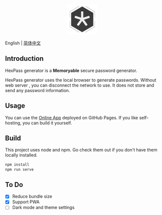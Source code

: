 <p align="center"><a href="https://hexpass.github.io/generator/" target="_blank" rel="noopener noreferrer"><img width="100" src="src/assets/logo.png" alt="HexPass logo"></a></p>

English | [简体中文](./README.zh-CN.md)

## Introduction
HexPass generator is a **Memoryable** secure password generator.

HexPass generator uses the local browser to generate passwords. Without web server , you can disconnect the network to use. It does not store and send any password information.

## Usage
You can use the [Online App](https://hexpass.github.io/generator/) deployed on GitHub Pages. If you like self-hosting, you can build it yourself.

## Build
This project uses node and npm. Go check them out if you don't have them locally installed.
```
npm install
npm run serve
```
## To Do
- [x] Reduce bundle size
- [x] Support PWA
- [ ] Dark mode and theme settings